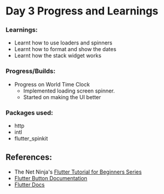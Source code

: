 # Day 3 Progress and Learnings

### Learnings:
- Learnt how to use loaders and spinners
- Learnt how to format and show the dates
- Learnt how the stack widget works

### Progress/Builds:
- Progress on World Time Clock
  - Implemented loading screen spinner.
  - Started on making the UI better

### Packages used:
- http
- intl
- flutter_spinkit

## References:
- The Net Ninja's [Flutter Tutorial for Beginners Series](https://youtube.com/playlist?list=PL4cUxeGkcC9jLYyp2Aoh6hcWuxFDX6PBJ)
- [Flutter Button Documentation](https://docs.flutter.dev/release/breaking-changes/buttons)
- [Flutter Docs](https://docs.flutter.dev/)

